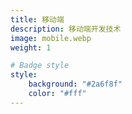 ```yaml
---
title: 移动端
description: 移动端开发技术
image: mobile.webp
weight: 1

# Badge style
style:
    background: "#2a6f8f"
    color: "#fff"
---
```

